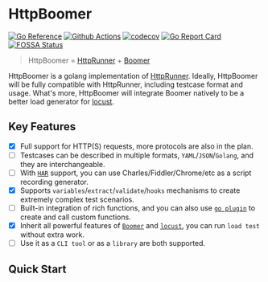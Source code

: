 # HttpBoomer

[![Go Reference](https://pkg.go.dev/badge/github.com/httprunner/httpboomer.svg)](https://pkg.go.dev/github.com/httprunner/httpboomer)
[![Github Actions](https://github.com/httprunner/HttpBoomer/actions/workflows/main.yml/badge.svg)](https://github.com/httprunner/HttpBoomer/actions)
[![codecov](https://codecov.io/gh/httprunner/HttpBoomer/branch/main/graph/badge.svg?token=HPCQWCD7KO)](https://codecov.io/gh/httprunner/HttpBoomer)
[![Go Report Card](https://goreportcard.com/badge/github.com/httprunner/HttpBoomer)](https://goreportcard.com/report/github.com/httprunner/HttpBoomer)
[![FOSSA Status](https://app.fossa.com/api/projects/custom%2B27856%2Fgithub.com%2Fhttprunner%2FHttpBoomer.svg?type=shield)](https://app.fossa.com/reports/fb0e64a7-7dcf-48bb-8de9-8f0e016b903b)

> HttpBoomer = [HttpRunner] + [Boomer]

HttpBoomer is a golang implementation of [HttpRunner]. Ideally, HttpBoomer will be fully compatible with HttpRunner, including testcase format and usage. What's more, HttpBoomer will integrate Boomer natively to be a better load generator for [locust].

## Key Features

- [x] Full support for HTTP(S) requests, more protocols are also in the plan.
- [ ] Testcases can be described in multiple formats, `YAML`/`JSON`/`Golang`, and they are interchangeable.
- [ ] With [`HAR`][HAR] support, you can use Charles/Fiddler/Chrome/etc as a script recording generator.
- [x] Supports `variables`/`extract`/`validate`/`hooks` mechanisms to create extremely complex test scenarios.
- [ ] Built-in integration of rich functions, and you can also use [`go plugin`][plugin] to create and call custom functions.
- [x] Inherit all powerful features of [`Boomer`][Boomer] and [`locust`][locust], you can run `load test` without extra work.
- [ ] Use it as a `CLI tool` or as a `library` are both supported.

## Quick Start

[HttpRunner]: https://github.com/httprunner/httprunner
[Boomer]: https://github.com/myzhan/boomer
[locust]: https://github.com/locustio/locust
[jmespath]: https://jmespath.org/
[allure]: https://docs.qameta.io/allure/
[HAR]: http://httparchive.org/
[plugin]: https://pkg.go.dev/plugin
